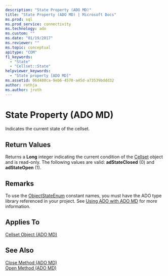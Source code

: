 ```yaml
---
description: "State Property (ADO MD)"
title: "State Property (ADO MD) | Microsoft Docs"
ms.prod: sql
ms.prod_service: connectivity
ms.technology: ado
ms.custom: ""
ms.date: "01/19/2017"
ms.reviewer: ""
ms.topic: conceptual
apitype: "COM"
f1_keywords: 
  - "State"
  - "Cellset::State"
helpviewer_keywords: 
  - "State property [ADO MD]"
ms.assetid: 06d480ca-9eb6-4570-a45d-a73539bddd32
author: rothja
ms.author: jroth
---
```

# State Property (ADO MD)
Indicates the current state of the cellset.  
  
## Return Values  
 Returns a **Long** integer indicating the current condition of the [Cellset](./cellset-object-ado-md.md) object and is read-only. The following values are valid: **adStateClosed** (0) and **adStateOpen** (1).  
  
## Remarks  
 To use the [ObjectStateEnum](../ado-api/objectstateenum.md) constant names, you must have the ADO type library referenced in your project. See [Using ADO with ADO MD](../../guide/multidimensional/using-ado-with-ado-md.md) for more information.  
  
## Applies To  
 [Cellset Object (ADO MD)](./cellset-object-ado-md.md)  
  
## See Also  
 [Close Method (ADO MD)](./close-method-ado-md.md)   
 [Open Method (ADO MD)](./open-method-ado-md.md)